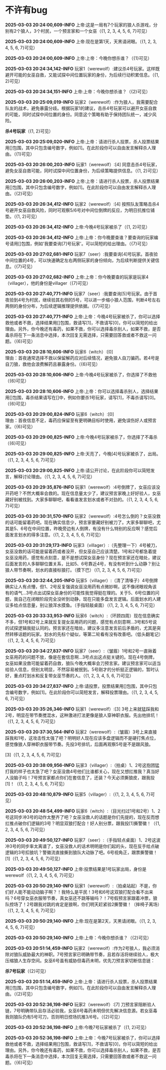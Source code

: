 # 不许有bug

**2025-03-03 20:24:00,609-INFO** 
上帝:这是一局有7个玩家的狼人杀游戏，分别有2个狼人，3个村民，一个预言家和一个女巫（{1, 2, 3, 4, 5, 6, 7}可见）


**2025-03-03 20:24:00,609-INFO** 
上帝:现在是第1天，天黑请闭眼。（{1, 2, 3, 4, 5, 6, 7}可见）


**2025-03-03 20:24:00,609-INFO** 
上帝:上帝：今晚你想杀谁？（{1}可见）


**2025-03-03 20:24:34,142-INFO** 
玩家1（werewolf）:建议杀4号玩家。这样既避开可能的女巫自救，又能试探中间位置玩家的身份，为后续行动积累信息。（{1, 2}可见）


**2025-03-03 20:24:34,151-INFO** 
上帝:上帝：今晚你想杀谁？（{2}可见）


**2025-03-03 20:25:09,019-INFO** 
玩家2（werewolf）:作为狼人，我需要配合队友的战术，避免暴露分歧。根据玩家1的建议，击杀4号玩家可以避开女巫自救的可能，同时试探中间位置的身份。同意这个策略有助于保持团队统一，减少风险。 

**杀4号玩家**（{1, 2}可见）


**2025-03-03 20:25:09,020-INFO** 
上帝:上帝：请进行杀人投票，杀人投票结果用[]包围，其中只包含编号数字，例如[1]。在此阶段你可以自由发言解释杀人理由。（{1}可见）


**2025-03-03 20:26:00,203-INFO** 
玩家1（werewolf）:[4] 同意击杀4号玩家，避免女巫自救可能，同时试探中间位置身份，为后续策略提供信息。（{1, 2}可见）


**2025-03-03 20:26:00,203-INFO** 
上帝:上帝：请进行杀人投票，杀人投票结果用[]包围，其中只包含编号数字，例如[1]。在此阶段你可以自由发言解释杀人理由。（{2}可见）


**2025-03-03 20:26:34,412-INFO** 
玩家2（werewolf）:[4] 按照队友策略击杀4号避开女巫自救风险，同时可观察5/6号对中间位倒牌的反应，为明日抗推位铺垫。（{1, 2}可见）


**2025-03-03 20:26:34,412-INFO** 
上帝:今晚4号玩家被杀了（{1, 2}可见）


**2025-03-03 20:26:34,412-INFO** 
上帝:上帝：你今晚要查谁？要查询的玩家编号请用[]包围，例如'我要查询[7]号玩家'。可以简短的给出理由。（{7}可见）


**2025-03-03 20:27:02,681-INFO** 
玩家7（seer）:我要查询[4]号玩家。首夜验中间位置的4号，可以快速确定左右两侧玩家的身份倾向，为后续判断提供关键信息。（{7}可见）


**2025-03-03 20:27:02,682-INFO** 
上帝:上帝：你今晚要查的玩家是玩家4（villager），他的身份是villager（{7}可见）


**2025-03-03 20:27:40,771-INFO** 
玩家7（seer）:我要查询[5]号玩家。由于首夜验到4号为村民，继续验其右侧的5号，可以进一步缩小狼人范围，判断4号左右两侧的身份分布，为后续逻辑推理提供依据。（{7}可见）


**2025-03-03 20:27:40,771-INFO** 
上帝:上帝：今晚4号玩家被杀了，你可以选择救他或者不救，选择结果用[]包围，救请写[1]，不救请写[0]，你可以简短的给出理由。另外，你今晚还有毒药，如果不救，你可以选择毒杀别人，如果不救，是否毒杀将在下一条消息中选择，本次回复无需选择，只需要回答救或者不救这一问题。（{6}可见）


**2025-03-03 20:28:10,606-INFO** 
玩家6（witch）:[0]  
理由：首夜通常选择不救以保留解药应对后续情况，避免狼人自刀骗药。若4号是自刀狼，救他会浪费解药且暴露身份。（{6}可见）


**2025-03-03 20:28:10,606-INFO** 
上帝:今晚4号玩家被杀了，你选择了不救他（{6}可见）


**2025-03-03 20:28:10,606-INFO** 
上帝:上帝：你可以选择毒杀别人，选择结果用[]包围，毒杀结果请写在[]中，例如你要杀1号玩家，请写[1]，不毒杀请写[0]。（{6}可见）


**2025-03-03 20:29:00,824-INFO** 
玩家6（witch）:[0]  
理由：首夜信息不足，毒药应保留至有更明确目标时使用，避免误伤好人或预言家。（{6}可见）


**2025-03-03 20:29:00,825-INFO** 
上帝:今晚4号玩家被杀了，你选择了不毒杀（{6}可见）


**2025-03-03 20:29:00,825-INFO** 
上帝:天亮了，今晚[4]号玩家被杀了，出局。（{1, 2, 3, 4, 5, 6, 7}可见）


**2025-03-03 20:29:00,825-INFO** 
上帝:请公开讨论，在此阶段你可以简短发言，解释讨论理由。（{1, 2, 3, 4, 5, 6, 7}可见）


**2025-03-03 20:29:35,876-INFO** 
玩家1（werewolf）:4号倒牌了，女巫应该没开药吧？不然大概率会救的。现在信息量太少了，建议预言家晚上好好验人，女巫藏好别被找到。大家多聊聊吧，看看谁发言划水或者不对劲的。（{1, 2, 3, 4, 5, 6, 7}可见）


**2025-03-03 20:30:31,570-INFO** 
玩家2（werewolf）:4号怎么倒的？女巫没救的话可能留着药吧。现在确实信息少，预言家要藏好别被刀了。大家多聊聊吧，尤其是5、6号在中间位置，昨晚旁边有人倒牌，有没有什么特别的反应啊？感觉后面发言划水的得多注意。（{1, 2, 3, 4, 5, 6, 7}可见）


**2025-03-03 20:31:29,173-INFO** 
玩家3（villager）:（先整理一下）4号被刀，女巫没救的话可能是留着药或者没开，但女巫自己应该清楚。1号和2号都急着提女巫没用药，感觉有点刻意，是不是想试探女巫身份？现在预言家还在暗处，建议后面发言的人多聊聊位置关系，比如5、6号靠近4号，有没有听到什么动静？别让狼人带节奏啊，划水的直接标狼打。（摸下巴）（{1, 2, 3, 4, 5, 6, 7}可见）


**2025-03-03 20:32:44,205-INFO** 
玩家5（villager）:（清了清嗓子）4号倒牌确实让人有点懵，但1、2号反复强调女巫没用药有点微妙啊，这不像闭眼视角该有的语气…3号点出试探女巫身份的可能性我觉得挺在理的。关于5、6号位置的问题，我自己在闭眼阶段完全没听到动静，现在只能多盘发言逻辑。后面划水的人建议多给点信息量，别让狼浑水摸鱼。（手指轻敲桌面）（{1, 2, 3, 4, 5, 6, 7}可见）


**2025-03-03 20:33:33,953-INFO** 
玩家6（witch）:（环顾四周）现在信息确实不多，但1号和2号上来就反复提女巫用药的问题，感觉有点刻意啊...3号和5号说的试探逻辑我挺认同的。预言家还在暗处，建议多注意发言前后矛盾的，尤其是突然转移话题的玩家。划水的先标个疑似，等第二轮看有没有改善吧。（低头翻笔记）（{1, 2, 3, 4, 5, 6, 7}可见）


**2025-03-03 20:34:27,837-INFO** 
玩家7（seer）:（皱眉）1号和2号一直揪着女巫用药的问题不放，像是在套信息啊…3号点出这点挺关键的。现在4号倒牌，女巫如果没救可能留着药自救，狼队今晚大概率会刀预言家。建议预言家可以适当给验人信息，但别太明显，不然容易被抿到。5号刚才的分析挺正逻辑的，暂时认好，重点盯划水和反复带女巫节奏的人。（{1, 2, 3, 4, 5, 6, 7}可见）


**2025-03-03 20:34:27,837-INFO** 
上帝:请投票，投票结果用[]包围，其中只包含编号数字，例如[1]。在此阶段你可以简短发言，解释投票理由。（{1, 2, 3, 4, 5, 6, 7}可见）


**2025-03-03 20:35:26,346-INFO** 
玩家1（werewolf）:[3] 3号上来就猛踩我和2号，明显在带节奏搅混水，这种激进打法更像是狼人穿神职衣服。先出他排坑！（{1, 2, 3, 4, 5, 6, 7}可见）


**2025-03-03 20:37:30,564-INFO** 
玩家2（werewolf）:（皱眉）3号上来直接踩我和1号，这攻击性太强了吧？明明好人现在应该多盘逻辑而不是硬打焦点位，感觉像狼人穿神职衣服带节奏。先投3号排坑，后面再观察5号是不是跟风狼。 

[3]（{1, 2, 3, 4, 5, 6, 7}可见）


**2025-03-03 20:38:09,956-INFO** 
玩家3（villager）:（拍桌）1、2号这抱团猛打我的样子也太急了吧？女巫没救4号他们比谁都关心，现在又想扛推我？真当好人没脑子吗！7号预言家都点你们在套信息了，还装？今天必须撕狼皮，跟我投[1]！（{1, 2, 3, 4, 5, 6, 7}可见）


**2025-03-03 20:48:10,879-INFO** 
玩家5（villager）:（{1, 2, 3, 4, 5, 6, 7}可见）


**2025-03-03 20:48:54,499-INFO** 
玩家6（witch）:（目光扫过1号和2号）1、2号这同步冲3号的动作太整齐了吧？女巫没救人的话题是你们先提的，现在反而想扛推点破你们逻辑的3号？明显双狼打配合！好人别分票，跟我投[1]撕警徽！（{1, 2, 3, 4, 5, 6, 7}可见）


**2025-03-03 20:49:50,127-INFO** 
玩家7（seer）:（手指轻点桌面）1、2号这波冲3号的同步率太离谱了，女巫没救人的话术明明是你们起的头，现在反手给点破逻辑的3号扣狼坑？警徽流直接撕到狼队大动脉了吧。6号视角正，跟票撕警徽！[1]（{1, 2, 3, 4, 5, 6, 7}可见）


**2025-03-03 20:49:50,127-INFO** 
上帝:投票结果是1号玩家出局，身份是werewolf（{1, 2, 3, 4, 5, 6, 7}可见）


**2025-03-03 20:50:29,140-INFO** 
玩家1（werewolf）:（拍桌站起）不是，你们好人能不能动动脑子啊？！我特么是平民！3号和6号这双狼打配合看不出来吗？6号穿女巫衣服带节奏，真女巫还不跳等输吗？！7号假预言家跟着冲票，狼队控场了！2号跟我对跳的肯定是狼啊，你们明天赶紧验2撕警徽！（摔椅子离场）（{1, 2, 3, 4, 5, 6, 7}可见）


**2025-03-03 20:50:29,140-INFO** 
上帝:现在是第2天，天黑请闭眼。（{1, 2, 3, 4, 5, 6, 7}可见）


**2025-03-03 20:50:29,140-INFO** 
上帝:上帝：今晚你想杀谁？（{2}可见）


**2025-03-03 20:51:14,459-INFO** 
玩家2（werewolf）:作为2号狼人，我必须消除对狼队威胁最大的神职。7号预言家已明确带节奏，且若存活将继续验人，极大压缩狼人生存空间。女巫6号虽有威胁但毒药未明，优先刀预言家切断信息链：

**杀7号玩家**（{2}可见）


**2025-03-03 20:51:14,459-INFO** 
上帝:上帝：请进行杀人投票，杀人投票结果用[]包围，其中只包含编号数字，例如[1]。在此阶段你可以自由发言解释杀人理由。（{2}可见）


**2025-03-03 20:52:36,198-INFO** 
玩家2（werewolf）:[7] 刀预言家阻断验人链，7号明确带队且存活必验我，女巫6号毒药未明但优先解决信息源。若女巫毒我则狼队仍有5号可刀，否则明日控场抗推3/6号。（{2}可见）


**2025-03-03 20:52:36,198-INFO** 
上帝:今晚7号玩家被杀了（{1, 2}可见）


**2025-03-03 20:52:36,198-INFO** 
上帝:上帝：今晚7号玩家被杀了，你可以选择救他或者不救，选择结果用[]包围，救请写[1]，不救请写[0]，你可以简短的给出理由。另外，你今晚还有毒药，如果不救，你可以选择毒杀别人，如果不救，是否毒杀将在下一条消息中选择，本次回复无需选择，只需要回答救或者不救这一问题。（{6}可见）


